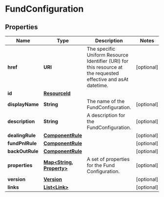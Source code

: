 

# FundConfiguration


## Properties

| Name | Type | Description | Notes |
|------------ | ------------- | ------------- | -------------|
|**href** | **URI** | The specific Uniform Resource Identifier (URI) for this resource at the requested effective and asAt datetime. |  [optional] |
|**id** | [**ResourceId**](ResourceId.md) |  |  |
|**displayName** | **String** | The name of the FundConfiguration. |  [optional] |
|**description** | **String** | A description for the FundConfiguration. |  [optional] |
|**dealingRule** | [**ComponentRule**](ComponentRule.md) |  |  [optional] |
|**fundPnlRule** | [**ComponentRule**](ComponentRule.md) |  |  [optional] |
|**backOutRule** | [**ComponentRule**](ComponentRule.md) |  |  [optional] |
|**properties** | [**Map&lt;String, Property&gt;**](Property.md) | A set of properties for the Fund Configuration. |  [optional] |
|**version** | [**Version**](Version.md) |  |  [optional] |
|**links** | [**List&lt;Link&gt;**](Link.md) |  |  [optional] |



